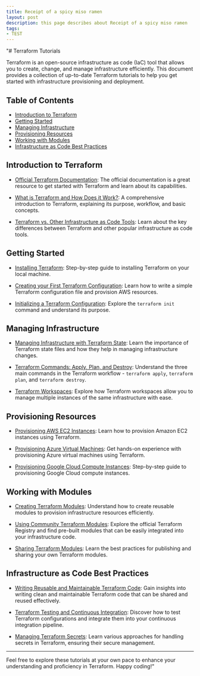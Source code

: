 ```yaml
---
title: Receipt of a spicy miso ramen
layout: post
description: this page describes about Receipt of a spicy miso ramen
tags:
- TEST
---
```

"# Terraform Tutorials

Terraform is an open-source infrastructure as code (IaC) tool that allows you to create, change, and manage infrastructure efficiently. This document provides a collection of up-to-date Terraform tutorials to help you get started with infrastructure provisioning and deployment.

## Table of Contents

- [Introduction to Terraform](#introduction-to-terraform)
- [Getting Started](#getting-started)
- [Managing Infrastructure](#managing-infrastructure)
- [Provisioning Resources](#provisioning-resources)
- [Working with Modules](#working-with-modules)
- [Infrastructure as Code Best Practices](#infrastructure-as-code-best-practices)

## Introduction to Terraform

- [Official Terraform Documentation](https://www.terraform.io/docs/index.html): The official documentation is a great resource to get started with Terraform and learn about its capabilities.

- [What is Terraform and How Does it Work?](https://www.terraform.io/intro/index.html): A comprehensive introduction to Terraform, explaining its purpose, workflow, and basic concepts.

- [Terraform vs. Other Infrastructure as Code Tools](https://www.terraform.io/intro/vs/index.html): Learn about the key differences between Terraform and other popular infrastructure as code tools.

## Getting Started

- [Installing Terraform](https://learn.hashicorp.com/tutorials/terraform/install-cli): Step-by-step guide to installing Terraform on your local machine.

- [Creating your First Terraform Configuration](https://learn.hashicorp.com/tutorials/terraform/aws-build?in=terraform/aws-get-started): Learn how to write a simple Terraform configuration file and provision AWS resources.

- [Initializing a Terraform Configuration](https://learn.hashicorp.com/tutorials/terraform/aws-init?in=terraform/aws-get-started): Explore the `terraform init` command and understand its purpose.

## Managing Infrastructure

- [Managing Infrastructure with Terraform State](https://learn.hashicorp.com/tutorials/terraform/aws-state-management?in=terraform/aws-get-started): Learn the importance of Terraform state files and how they help in managing infrastructure changes.

- [Terraform Commands: Apply, Plan, and Destroy](https://www.terraform.io/docs/cli/commands/index.html): Understand the three main commands in the Terraform workflow - `terraform apply`, `terraform plan`, and `terraform destroy`.

- [Terraform Workspaces](https://learn.hashicorp.com/tutorials/terraform/organize-configuration?in=terraform/aws-get-started): Explore how Terraform workspaces allow you to manage multiple instances of the same infrastructure with ease.

## Provisioning Resources

- [Provisioning AWS EC2 Instances](https://learn.hashicorp.com/tutorials/terraform/aws-instance?in=terraform/aws-get-started): Learn how to provision Amazon EC2 instances using Terraform.

- [Provisioning Azure Virtual Machines](https://learn.hashicorp.com/tutorials/terraform/azure-build?in=terraform/azure-get-started): Get hands-on experience with provisioning Azure virtual machines using Terraform.

- [Provisioning Google Cloud Compute Instances](https://learn.hashicorp.com/tutorials/terraform/google-build?in=terraform/gcp-get-started): Step-by-step guide to provisioning Google Cloud compute instances.

## Working with Modules

- [Creating Terraform Modules](https://learn.hashicorp.com/tutorials/terraform/module?in=terraform/aws-get-started): Understand how to create reusable modules to provision infrastructure resources efficiently.

- [Using Community Terraform Modules](https://registry.terraform.io/): Explore the official Terraform Registry and find pre-built modules that can be easily integrated into your infrastructure code.

- [Sharing Terraform Modules](https://www.terraform.io/docs/language/modules/develop/index.html): Learn the best practices for publishing and sharing your own Terraform modules.

## Infrastructure as Code Best Practices

- [Writing Reusable and Maintainable Terraform Code](https://blog.gruntwork.io/writing-reusable-maintainable-terraform-modules-8816221d7f3f): Gain insights into writing clean and maintainable Terraform code that can be shared and reused effectively.

- [Terraform Testing and Continuous Integration](https://learn.hashicorp.com/tutorials/terraform/testing?in=terraform/cd): Discover how to test Terraform configurations and integrate them into your continuous integration pipeline.

- [Managing Terraform Secrets](https://blog.gruntwork.io/a-comprehensive-guide-to-managing-secrets-in-your-terraform-code-1d586955ace1): Learn various approaches for handling secrets in Terraform, ensuring their secure management.

---

Feel free to explore these tutorials at your own pace to enhance your understanding and proficiency in Terraform. Happy coding!"
